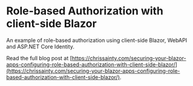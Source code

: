# Role-based Authorization with client-side Blazor
An example of role-based authorization using client-side Blazor, WebAPI and ASP.NET Core Identity.

Read the full blog post at [https://chrissainty.com/securing-your-blazor-apps-configuring-role-based-authorization-with-client-side-blazor/](https://chrissainty.com/securing-your-blazor-apps-configuring-role-based-authorization-with-client-side-blazor/).

